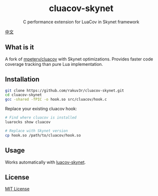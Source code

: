 <div align="center">
    <h1>cluacov-skynet</h1>
    <p>C performance extension for LuaCov in Skynet framework</p>
</div>

[中文](docs/README-zh.md)

## What is it

A fork of [mpeterv/cluacov](https://github.com/mpeterv/cluacov) with Skynet optimizations. Provides faster code coverage tracking than pure Lua implementation.

## Installation

```bash
git clone https://github.com/rakuv3r/cluacov-skynet.git
cd cluacov-skynet
gcc -shared -fPIC -o hook.so src/cluacov/hook.c
```

Replace your existing cluacov hook:
```bash
# Find where cluacov is installed
luarocks show cluacov

# Replace with Skynet version
cp hook.so /path/to/cluacov/hook.so
```

## Usage

Works automatically with [luacov-skynet](https://github.com/rakuv3r/luacov-skynet).

## License

[MIT License](LICENSE)